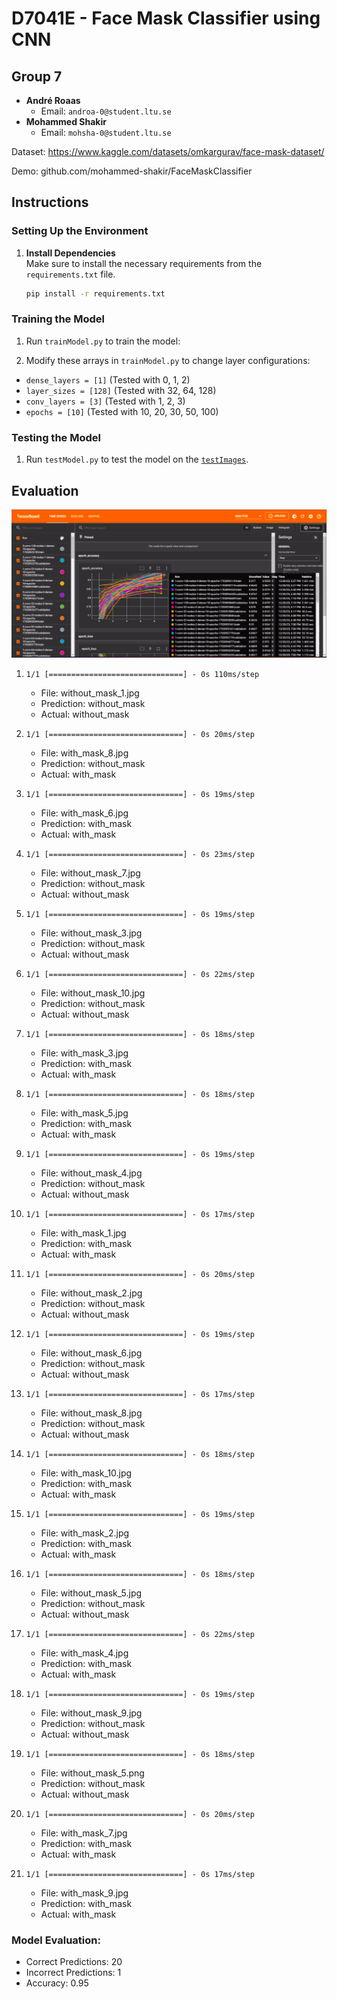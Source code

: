 # D7041E - Face Mask Classifier using CNN

## Group 7

- **André Roaas**
  - Email: `androa-0@student.ltu.se`
- **Mohammed Shakir**
  - Email: `mohsha-0@student.ltu.se`

Dataset: https://www.kaggle.com/datasets/omkargurav/face-mask-dataset/

Demo: github.com/mohammed-shakir/FaceMaskClassifier

## Instructions

### Setting Up the Environment

1. **Install Dependencies**  
   Make sure to install the necessary requirements from the `requirements.txt` file.

   ```bash
   pip install -r requirements.txt
   ```
   
### Training the Model

1. Run `trainModel.py` to train the model:

2. Modify these arrays in `trainModel.py` to change layer configurations:
- `dense_layers = [1]` (Tested with 0, 1, 2)
- `layer_sizes = [128]` (Tested with 32, 64, 128)
- `conv_layers = [3]` (Tested with 1, 2, 3)
- `epochs = [10]` (Tested with 10, 20, 30, 50, 100)

### Testing the Model

1. Run `testModel.py` to test the model on the [`testImages`](./testImages).

## Evaluation

![ben](image.png)

1. `1/1 [==============================] - 0s 110ms/step`  
   - File: without_mask_1.jpg  
   - Prediction: without_mask  
   - Actual: without_mask

2. `1/1 [==============================] - 0s 20ms/step`  
   - File: with_mask_8.jpg  
   - Prediction: without_mask  
   - Actual: with_mask

3. `1/1 [==============================] - 0s 19ms/step`  
   - File: with_mask_6.jpg  
   - Prediction: with_mask  
   - Actual: with_mask

4. `1/1 [==============================] - 0s 23ms/step`  
   - File: without_mask_7.jpg  
   - Prediction: without_mask  
   - Actual: without_mask

5. `1/1 [==============================] - 0s 19ms/step`  
   - File: without_mask_3.jpg  
   - Prediction: without_mask  
   - Actual: without_mask

6. `1/1 [==============================] - 0s 22ms/step`  
   - File: without_mask_10.jpg  
   - Prediction: without_mask  
   - Actual: without_mask

7. `1/1 [==============================] - 0s 18ms/step`  
   - File: with_mask_3.jpg  
   - Prediction: with_mask  
   - Actual: with_mask

8. `1/1 [==============================] - 0s 18ms/step`  
   - File: with_mask_5.jpg  
   - Prediction: with_mask  
   - Actual: with_mask

9. `1/1 [==============================] - 0s 19ms/step`  
   - File: without_mask_4.jpg  
   - Prediction: without_mask  
   - Actual: without_mask

10. `1/1 [==============================] - 0s 17ms/step`  
    - File: with_mask_1.jpg  
    - Prediction: with_mask  
    - Actual: with_mask

11. `1/1 [==============================] - 0s 20ms/step`  
    - File: without_mask_2.jpg  
    - Prediction: without_mask  
    - Actual: without_mask

12. `1/1 [==============================] - 0s 19ms/step`  
    - File: without_mask_6.jpg  
    - Prediction: without_mask  
    - Actual: without_mask

13. `1/1 [==============================] - 0s 17ms/step`  
    - File: without_mask_8.jpg  
    - Prediction: without_mask  
    - Actual: without_mask

14. `1/1 [==============================] - 0s 18ms/step`  
    - File: with_mask_10.jpg  
    - Prediction: with_mask  
    - Actual: with_mask

15. `1/1 [==============================] - 0s 19ms/step`  
    - File: with_mask_2.jpg  
    - Prediction: with_mask  
    - Actual: with_mask

16. `1/1 [==============================] - 0s 18ms/step`  
    - File: without_mask_5.jpg  
    - Prediction: without_mask  
    - Actual: without_mask

17. `1/1 [==============================] - 0s 22ms/step`  
    - File: with_mask_4.jpg  
    - Prediction: with_mask  
    - Actual: with_mask

18. `1/1 [==============================] - 0s 19ms/step`  
    - File: without_mask_9.jpg  
    - Prediction: without_mask  
    - Actual: without_mask

19. `1/1 [==============================] - 0s 18ms/step`  
    - File: without_mask_5.png  
    - Prediction: without_mask  
    - Actual: without_mask

20. `1/1 [==============================] - 0s 20ms/step`  
    - File: with_mask_7.jpg  
    - Prediction: with_mask  
    - Actual: with_mask

21. `1/1 [==============================] - 0s 17ms/step`  
    - File: with_mask_9.jpg  
    - Prediction: with_mask  
    - Actual: with_mask


### Model Evaluation:
- Correct Predictions: 20
- Incorrect Predictions: 1
- Accuracy: 0.95
